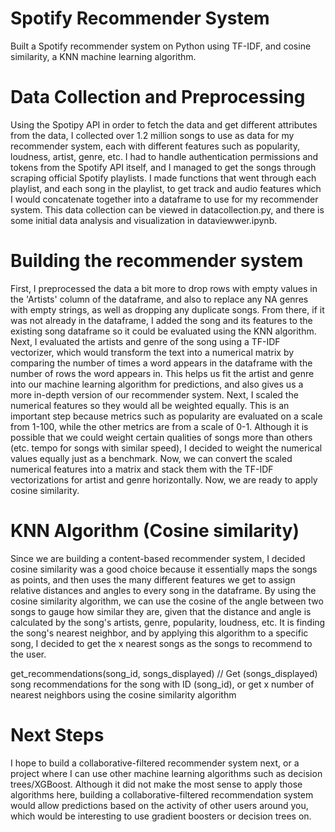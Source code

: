 # Spotify Recommender System

Built a Spotify recommender system on Python using TF-IDF,  and cosine similarity, a KNN machine learning algorithm. 

# Data Collection and Preprocessing
Using the Spotipy API in order to fetch the data and get different attributes from the data, I collected over 1.2 million songs to use as data for my recommender system, each with different features such as popularity, loudness, artist, genre, etc. I had to handle authentication permissions and tokens from the Spotify API itself, and I managed to get the songs through scraping official Spotify playlists. I made functions that went through each playlist, and each song in the playlist, to get track and audio features which I would concatenate together into a dataframe to use for my recommender system. This data collection can be viewed in datacollection.py, and there is some initial data analysis and visualization in dataviewwer.ipynb. 

# Building the recommender system
First, I preprocessed the data a bit more to drop rows with empty values in the 'Artists' column of the dataframe, and also to replace any NA genres with empty strings, as well as dropping any duplicate songs. From there, if it was not already in the dataframe, I added the song and its features to the existing song dataframe so it could be evaluated using the KNN algorithm. Next, I evaluated the artists and genre of the song using a TF-IDF vectorizer, which would transform the text into a numerical matrix by comparing the number of times a word appears in the dataframe with the number of rows the word appears in. This helps us fit the artist and genre into our machine learning algorithm for predictions, and also gives us a more in-depth version of our recommender system. Next, I scaled the numerical features so they would all be weighted equally. This is an important step because metrics such as popularity are evaluated on a scale from 1-100, while the other metrics are from a scale of 0-1. Although it is possible that we could weight certain qualities of songs more than others (etc. tempo for songs with similar speed), I decided to weight the numerical values equally just as a benchmark. Now, we can convert the scaled numerical features into a matrix and stack them with the TF-IDF vectorizations for artist and genre horizontally. Now, we are ready to apply cosine similarity.

# KNN Algorithm (Cosine similarity)
Since we are building a content-based recommender system, I decided cosine similarity was a good choice because it essentially maps the songs as points, and then uses the many different features we get to assign relative distances and angles to every song in the dataframe. By using the cosine similarity algorithm, we can use the cosine of the angle between two songs to gauge how similar they are, given that the distance and angle is calculated by the song's artists, genre, popularity, loudness, etc. It is finding the song's nearest neighbor, and by applying this algorithm to a specific song, I decided to get the x nearest songs as the songs to recommend to the user. 

get_recommendations(song_id, songs_displayed) // Get (songs_displayed) song recommendations for the song with ID (song_id), or get x number of nearest neighbors using the cosine similarity algorithm

# Next Steps
I hope to build a collaborative-filtered recommender system next, or a project where I can use other machine learning algorithms such as decision trees/XGBoost. Although it did not make the most sense to apply those algorithms here, building a collaborative-filtered recommendation system would allow predictions based on the activity of other users around you, which would be interesting to use gradient boosters or decision trees on.
